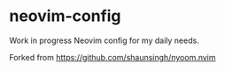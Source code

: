 # neovim-config
Work in progress Neovim config for my daily needs.

Forked from https://github.com/shaunsingh/nyoom.nvim
